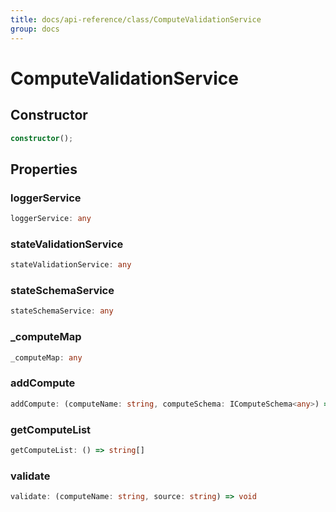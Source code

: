 ```yaml
---
title: docs/api-reference/class/ComputeValidationService
group: docs
---
```


# ComputeValidationService

## Constructor

```ts
constructor();
```

## Properties

### loggerService

```ts
loggerService: any
```

### stateValidationService

```ts
stateValidationService: any
```

### stateSchemaService

```ts
stateSchemaService: any
```

### _computeMap

```ts
_computeMap: any
```

### addCompute

```ts
addCompute: (computeName: string, computeSchema: IComputeSchema<any>) => void
```

### getComputeList

```ts
getComputeList: () => string[]
```

### validate

```ts
validate: (computeName: string, source: string) => void
```
